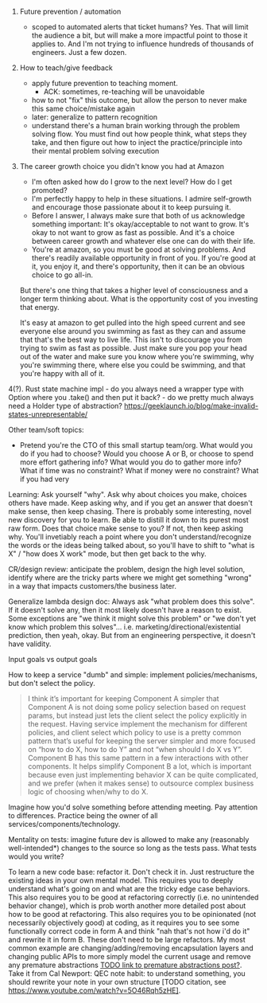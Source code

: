 1. Future prevention / automation
    - scoped to automated alerts that ticket humans?
        Yes. That will limit the audience a bit, but will make a more
        impactful point to those it applies to. And I'm not trying to
        influence hundreds of thousands of engineers. Just a few dozen.
2. How to teach/give feedback
    - apply future prevention to teaching moment.
        - ACK: sometimes, re-teaching will be unavoidable
    - how to not "fix" this outcome, but allow the person to never make
        this same choice/mistake again
    - later: generalize to pattern recognition
    - understand there's a human brain working through the problem solving
        flow. You must find out how people think, what steps they take, and
        then figure out how to inject the practice/principle into their mental
        problem solving execution
3. The career growth choice you didn't know you had at Amazon
    - I'm often asked how do I grow to the next level? How do I get promoted?
    - I'm perfectly happy to help in these situations. I admire self-growth
        and encourage those passionate about it to keep pursuing it.
    - Before I answer, I always make sure that both of us acknowledge something
        important: It's okay/acceptable to not want to grow. It's okay to not
        want to grow as fast as possible. And it's a choice between career growth
        and whatever else one can do with their life.
    - You're at amazon, so you must be good at solving problems. And there's
    readily available opportunity in front of you. If you're good at it, you enjoy it,
    and there's opportunity, then it can be an obvious choice to go all-in.

    But there's one thing that takes a higher level of consciousness and a longer term
    thinking about. What is the opportunity cost of you investing that energy.

    It's easy at amazon to get pulled into the high speed current and see everyone
    else around you swimming as fast as they can and assume that that's the best way
    to live life. This isn't to discourage you from trying to swim as fast as possible.
    Just make sure you pop your head out of the water and make sure you know where you're
    swimming, why you're swimming there, where else you could be swimming, and that you're
    happy with all of it.



4(?). Rust state machine impl - do you always need a wrapper type with Option<SM> where you .take() and then put it back?
    - do we pretty much always need a Holder<T> type of abstraction?
    https://geeklaunch.io/blog/make-invalid-states-unrepresentable/

Other team/soft topics:

- Pretend you're the CTO of this small startup team/org. What would you do if you
had to choose? Would you choose A or B, or choose to spend more effort gathering
info? What would you do to gather more info? What if time was no constraint? What
if money were no constraint? What if you had very


Learning: Ask yourself "why". Ask why about choices you make, choices others have made.
Keep asking why, and if you get an answer that doesn't make sense, then keep chasing.
There is probably some interesting, novel new discovery for you to learn. Be able to
distill it down to its purest most raw form. Does that choice make sense to you? If not,
then keep asking why. You'll invetiably reach a point where you don't understand/recognize
the words or the ideas being talked about, so you'll have to shift to "what is X"
/ "how does X work" mode, but then get back to the why.

CR/design review: anticipate the problem, design the high level solution, identify
where are the tricky parts where we might get something "wrong" in a way that impacts
customers/the business later.

Generalize lambda design doc: Always ask "what problem does this solve". If it doesn't solve
any, then it most likely doesn't have a reason to exist. Some exceptions are "we think it
might solve this problem" or "we don't yet know which problem this solves"... i.e.
marketing/directional/existential prediction, then yeah, okay. But from an engineering perspective,
it doesn't have validity.

Input goals vs output goals

How to keep a service "dumb" and simple: implement policies/mechanisms, but don't select the policy.
>I think it’s important for keeping Component A simpler that Component A is not doing some policy selection based on request params, but instead just lets the client select the policy explicitly in the request. Having service implement the mechanism for different policies, and client select which policy to use is a pretty common pattern that’s useful for keeping the server simpler and more focused on “how to do X, how to do Y” and not “when should I do X vs Y”.
>Component B has this same pattern in a few interactions with other components. It helps simplify Component B a lot, which is important because even just implementing behavior X can be quite complicated, and we prefer (when it makes sense) to outsource complex business logic of choosing when/why to do X.

Imagine how you'd solve something before attending meeting. Pay attention to differences.
Practice being the owner of all services/components/technology.

Mentality on tests: imagine future dev is allowed to make any (reasonably well-intended*) changes to the source so long as the tests pass. What tests would you write?


To learn a new code base: refactor it. Don't check it in. Just restructure the existing ideas in your own mental model. This requires you to deeply understand what's going on and what are the tricky edge case behaviors.
This also requires you to be good at refactoring correctly (i.e. no unintended behavior change), which is prob worth another more detailed post about how to be good at refactoring. This also requires you to be opinionated (not necessarily objectively good) at coding, as it requires you to see some functionally correct code in form A and think "nah that's not how i'd do it" and rewrite it in form B.
These don't need to be large refactors. My most common example are changing/adding/removing encapsulation layers and changing public APIs to more simply model the current usage and remove any premature abstractions [TODO link to premature abstractions post?](...).
Take it from Cal Newport: QEC note habit: to understand something, you should rewrite your note in your own structure [TODO citation, see https://www.youtube.com/watch?v=5O46Rqh5zHE].
